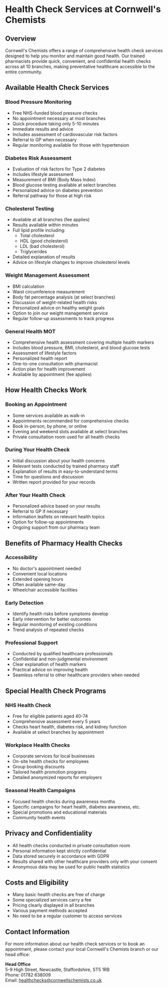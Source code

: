 # Health Check Services at Cornwell's Chemists

## Overview
Cornwell's Chemists offers a range of comprehensive health check services designed to help you monitor and maintain good health. Our trained pharmacists provide quick, convenient, and confidential health checks across all 10 branches, making preventative healthcare accessible to the entire community.

## Available Health Check Services

### Blood Pressure Monitoring
- Free NHS-funded blood pressure checks
- No appointment necessary at most branches
- Quick procedure taking only 5-10 minutes
- Immediate results and advice
- Includes assessment of cardiovascular risk factors
- Referral to GP when necessary
- Regular monitoring available for those with hypertension

### Diabetes Risk Assessment
- Evaluation of risk factors for Type 2 diabetes
- Includes lifestyle assessment
- Measurement of BMI (Body Mass Index)
- Blood glucose testing available at select branches
- Personalized advice on diabetes prevention
- Referral pathway for those at high risk

### Cholesterol Testing
- Available at all branches (fee applies)
- Results available within minutes
- Full lipid profile including:
  - Total cholesterol
  - HDL (good cholesterol)
  - LDL (bad cholesterol)
  - Triglycerides
- Detailed explanation of results
- Advice on lifestyle changes to improve cholesterol levels

### Weight Management Assessment
- BMI calculation
- Waist circumference measurement
- Body fat percentage analysis (at select branches)
- Discussion of weight-related health risks
- Personalized advice on healthy weight goals
- Option to join our weight management service
- Regular follow-up assessments to track progress

### General Health MOT
- Comprehensive health assessment covering multiple health markers
- Includes blood pressure, BMI, cholesterol, and blood glucose tests
- Assessment of lifestyle factors
- Personalized health report
- One-to-one consultation with pharmacist
- Action plan for health improvement
- Available by appointment (fee applies)

## How Health Checks Work

### Booking an Appointment
- Some services available as walk-in
- Appointments recommended for comprehensive checks
- Book in-person, by phone, or online
- Evening and weekend slots available at select branches
- Private consultation room used for all health checks

### During Your Health Check
- Initial discussion about your health concerns
- Relevant tests conducted by trained pharmacy staff
- Explanation of results in easy-to-understand terms
- Time for questions and discussion
- Written report provided for your records

### After Your Health Check
- Personalized advice based on your results
- Referral to GP if necessary
- Information leaflets on relevant health topics
- Option for follow-up appointments
- Ongoing support from our pharmacy team

## Benefits of Pharmacy Health Checks

### Accessibility
- No doctor's appointment needed
- Convenient local locations
- Extended opening hours
- Often available same-day
- Wheelchair accessible facilities

### Early Detection
- Identify health risks before symptoms develop
- Early intervention for better outcomes
- Regular monitoring of existing conditions
- Trend analysis of repeated checks

### Professional Support
- Conducted by qualified healthcare professionals
- Confidential and non-judgmental environment
- Clear explanation of health markers
- Practical advice on improving health
- Seamless referral to other healthcare providers when needed

## Special Health Check Programs

### NHS Health Check
- Free for eligible patients aged 40-74
- Comprehensive assessment every 5 years
- Checks heart health, diabetes risk, and kidney function
- Available at select branches by appointment

### Workplace Health Checks
- Corporate services for local businesses
- On-site health checks for employees
- Group booking discounts
- Tailored health promotion programs
- Detailed anonymized reports for employers

### Seasonal Health Campaigns
- Focused health checks during awareness months
- Specific campaigns for heart health, diabetes awareness, etc.
- Special promotions and educational materials
- Community health events

## Privacy and Confidentiality
- All health checks conducted in private consultation room
- Personal information kept strictly confidential
- Data stored securely in accordance with GDPR
- Results shared with other healthcare providers only with your consent
- Anonymous data may be used for public health statistics

## Costs and Eligibility
- Many basic health checks are free of charge
- Some specialized services carry a fee
- Pricing clearly displayed in all branches
- Various payment methods accepted
- No need to be a regular customer to access services

## Contact Information
For more information about our health check services or to book an appointment, please contact your local Cornwell's Chemists branch or our head office:

**Head Office**  
5-9 High Street, Newcastle, Staffordshire, ST5 1RB  
Phone: 01782 638009  
Email: healthchecks@cornwellschemists.co.uk 